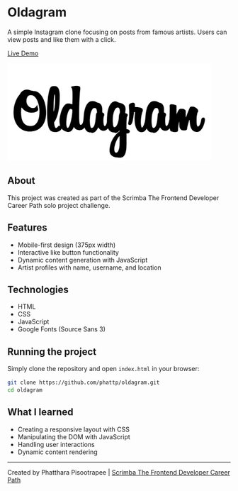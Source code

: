 # Oldagram

A simple Instagram clone focusing on posts from famous artists. Users can view posts and like them with a click.

[Live Demo](https://reliable-mooncake-579e34.netlify.app/)

![Oldagram Logo](images/logo.png)

## About

This project was created as part of the Scrimba The Frontend Developer Career Path solo project challenge.

## Features

- Mobile-first design (375px width)
- Interactive like button functionality
- Dynamic content generation with JavaScript
- Artist profiles with name, username, and location

## Technologies

- HTML
- CSS
- JavaScript
- Google Fonts (Source Sans 3)

## Running the project

Simply clone the repository and open `index.html` in your browser:

```bash
git clone https://github.com/phattp/oldagram.git
cd oldagram
```

## What I learned

- Creating a responsive layout with CSS
- Manipulating the DOM with JavaScript
- Handling user interactions
- Dynamic content rendering

---

Created by Phatthara Pisootrapee | [Scrimba The Frontend Developer Career Path](https://scrimba.com/learn/frontend)

